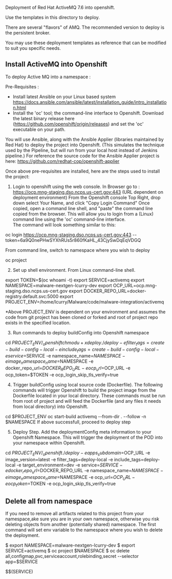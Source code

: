 Deployment of Red Hat ActiveMQ 7.6 into openshift.

Use the templates in this directory to deploy. 

There are several "flavors" of AMQ. 
The recommended version to deploy is the persistent broker. 

You may use these deployment templates as reference that can be modified to suit you specific needs.

Install ActiveMQ into Openshift
---------------------
To deploy Active MQ into a namespace :

Pre-Requisites : 
- Install latest Ansible on your Linux based system https://docs.ansible.com/ansible/latest/installation_guide/intro_installation.html
- Install the 'oc' tool; the command-line interface to Openshift.  Download the latest binary release here (https://github.com/openshift/origin/releases) and set the 'oc' executable on your path. 

You will use Ansible, along with the Ansible Applier (libraries maintained by Red Hat) to deploy the project into Openshift. (This simulates the technique used by the Pipeline, but will run from your local host instead of Jenkins pipeline.)  For reference the source code for the Ansible Applier project is here: https://github.com/redhat-cop/openshift-applier

Once above pre-requisites are installed, here are the steps used to install the project:

1) Login to openshift using the web console.
In Browser go to : https://ocp.mng-staging.dso.ncps.us-cert.gov:443   (URL dependent on deployment environment)
From the Openshift console Top Right, drop down select Your Name, and click "Copy Login Command" 
Once copied, open a command line shell, and "paste" the command line copied from the browser.
This will allow you to login from a (Linux) command line using the 'oc' command-line interface.  
The command will look something similar to this:

oc login https://ocp.mng-staging.dso.ncps.us-cert.gov:443 --token=6a9Q0nePHwSYXhRUs5r860fKaHL_43CjySwDqEqVDGQ

From command line, switch to namespace where you wish to deploy

oc project <namespace where you will deploy>

2) Set up shell environment.
From Linux command-line shell.

export TOKEN=$(oc whoami -t)
export SERVICE=activemq
export NAMESPACE=malware-nextgen-lcurry-dev
export OCP_URL=ocp.mng-staging.dso.ncps.us-cert.gov
export DOCKER_REPO_URL=docker-registry.default.svc:5000
export PROJECT_ENV=/home/lcurry/Malware/code/malware-integration/activemq

*Above PROJECT_ENV is dependent on your environment and assumes the code from git project has been cloned or forked and root of project repo exists in the specified location.
 
3) Run commands to deploy buildConfig into Openshift namespace

cd $PROJECT_ENV/_openshift
chmod u+x deploy  
./deploy -e filter_tags=create-build-config-local -e include_tags=create-build-config-local -e service=$SERVICE -e namespace_name=$NAMESPACE -e image_namespace_name=$NAMESPACE -e docker_repo_url=$DOCKER_REPO_URL -e ocp_url=$OCP_URL -e ocp_token=$TOKEN -e ocp_login_skip_tls_verify=true

4) Trigger buildConfig using local source code (Dockerfile). The following commands will trigger Openshift to build the project image from the Dockerfile located in your local directory. These commands must be run from root of project and will feed the Dockerfile (and any files it needs from local directory) into Openshift.
 
cd $PROJECT_ENV
oc start-build activemq --from-dir . --follow  -n $NAMESPACE 
If above successfull, proceed to deploy step 

5) Deploy Step.  Add the deploymentConfig meta information to your Openshift Namespace.  This will trigger the deployment of the POD into your namespace within Openshift. 

cd $PROJECT_ENV/_openshift
./deploy -e apps_subdomain=$OCP_URL -e image_version=latest -e filter_tags=deploy-local -e include_tags=deploy-local -e target_environment=dev -e service=$SERVICE -e docker_repo_url=$DOCKER_REPO_URL -e namespace_name=$NAMESPACE -e image_namespace_name=$NAMESPACE -e ocp_url=$OCP_URL -e ocp_token=$TOKEN -e ocp_login_skip_tls_verify=true
 	

Delete all from namespace
-----------
If you need to remove all artifacts related to this project from your namespace,ake sure you are in your own namespace, otherwise you risk deleting objects from another (potentially shared) namespace. The first command will set env variable to the namespace where you wish to delete the deployment. 

$ export NAMESPACE=malware-nextgen-lcurry-dev
$ export SERVICE=activemq
$ oc project $NAMESPACE
$ oc delete all,configmap,pvc,serviceaccount,rolebinding,secret --selector app=$SERVICE

$$(SERVICE) 


